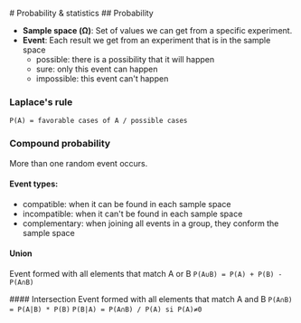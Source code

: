 # Probability & statistics
## Probability
- **Sample space (Ω)**: Set of values we can get from a specific experiment.
- **Event**: Each result we get from an experiment that is in the sample space
  - possible: there is a possibility that it will happen
  - sure: only this event can happen
  - impossible: this event can't happen

### Laplace's rule
`P(A) = favorable cases of A / possible cases`

### Compound probability
More than one random event occurs.
#### Event types:
- compatible: when it can be found in each sample space
- incompatible: when it can't be found in each sample space
- complementary: when joining all events in a group, they conform the sample space

#### Union
Event formed with all elements that match A or B
`P(A∪B) = P(A) + P(B) - P(A∩B)`

#### Intersection
Event formed with all elements that match A and B
`P(A∩B) = P(A|B) * P(B)`
`P(B|A) = P(A∩B) / P(A) si P(A)≠0`


